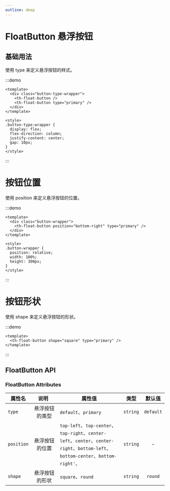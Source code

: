 ```yaml
---
outline: deep
---
```


<script setup>
import '../packages/style/index.scss'
</script>

# FloatButton 悬浮按钮

## 基础用法

使用 type 来定义悬浮按钮的样式。

:::demo

```vue
<template>
  <div class="button-type-wrapper">
    <th-float-button />
    <th-float-button type="primary" />
  </div>
</template>

<style>
.button-type-wrapper {
  display: flex;
  flex-direction: column;
  justify-content: center;
  gap: 10px;
}
</style>
```

:::

# 按钮位置

使用 position 来定义悬浮按钮的位置。

:::demo

```vue
<template>
  <div class="button-wrapper">
    <th-float-button position="bottom-right" type="primary" />
  </div>
</template>

<style>
.button-wrapper {
  position: relative;
  width: 100%;
  height: 300px;
}
</style>
```

:::

# 按钮形状

使用 shape 来定义悬浮按钮的形状。

:::demo

```vue
<template>
  <th-float-button shape="square" type="primary" />
</template>
```

:::

## FloatButton API

### FloatButton Attributes

| 属性名     | <div style="width:60px">说明</div> | 属性值                                                                                                                            |   类型   |  默认值   |
| ---------- | :--------------------------------: | --------------------------------------------------------------------------------------------------------------------------------- | :------: | :-------: |
| `type`     |           悬浮按钮的类型           | `default`、`primary`                                                                                                              | `string` | `default` |
| `position` |           悬浮按钮的位置           | `top-left`、`top-center`、`top-right`、`center-left`、`center`、`center-right`、`bottom-left`、`bottom-center`、`bottom-right'`、 | `string` |     -     |
| `shape`    |           悬浮按钮的形状           | `square`、`round`                                                                                                                 | `string` |  `round`  |
